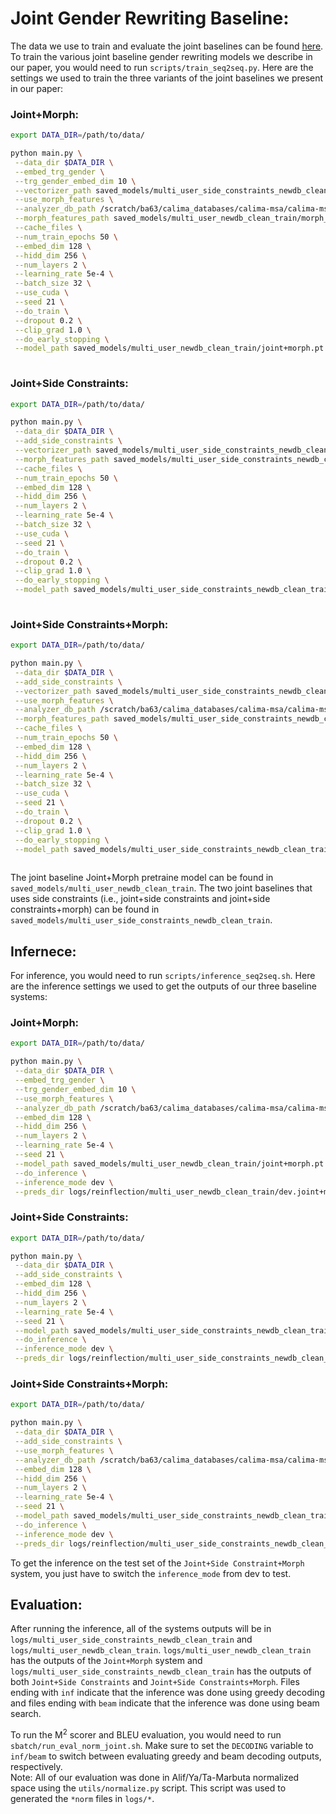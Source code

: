 # Joint Gender Rewriting Baseline:


The data we use to train and evaluate the joint baselines can be found [here](https://github.com/balhafni/gender-rewriting/tree/master/data/rewrite/apgc-v2.0/joint). 
To train the various joint baseline gender rewriting models we describe in our paper, you would need to run `scripts/train_seq2seq.py`. Here are the settings we used to train the three variants of the joint baselines we present in our paper: <br/>

### Joint+Morph:

```bash
export DATA_DIR=/path/to/data/

python main.py \
 --data_dir $DATA_DIR \
 --embed_trg_gender \
 --trg_gender_embed_dim 10 \
 --vectorizer_path saved_models/multi_user_side_constraints_newdb_clean_train/vectorizer.json \
 --use_morph_features \
 --analyzer_db_path /scratch/ba63/calima_databases/calima-msa/calima-msa-s31_0.4.2.utf8.db.copy-mod \
 --morph_features_path saved_models/multi_user_newdb_clean_train/morph_features_top_1_analyses.json \
 --cache_files \
 --num_train_epochs 50 \
 --embed_dim 128 \
 --hidd_dim 256 \
 --num_layers 2 \
 --learning_rate 5e-4 \
 --batch_size 32 \
 --use_cuda \
 --seed 21 \
 --do_train \
 --dropout 0.2 \
 --clip_grad 1.0 \
 --do_early_stopping \
 --model_path saved_models/multi_user_newdb_clean_train/joint+morph.pt
 
```

### Joint+Side Constraints:

```bash
export DATA_DIR=/path/to/data/

python main.py \
 --data_dir $DATA_DIR \
 --add_side_constraints \
 --vectorizer_path saved_models/multi_user_side_constraints_newdb_clean_train/vectorizer.json \
 --morph_features_path saved_models/multi_user_side_constraints_newdb_clean_train/morph_features_top_1_analyses.json \
 --cache_files \
 --num_train_epochs 50 \
 --embed_dim 128 \
 --hidd_dim 256 \
 --num_layers 2 \
 --learning_rate 5e-4 \
 --batch_size 32 \
 --use_cuda \
 --seed 21 \
 --do_train \
 --dropout 0.2 \
 --clip_grad 1.0 \
 --do_early_stopping \
 --model_path saved_models/multi_user_side_constraints_newdb_clean_train/joint.pt
 
```


### Joint+Side Constraints+Morph:

```bash
export DATA_DIR=/path/to/data/

python main.py \
 --data_dir $DATA_DIR \
 --add_side_constraints \
 --vectorizer_path saved_models/multi_user_side_constraints_newdb_clean_train/vectorizer.json \
 --use_morph_features \
 --analyzer_db_path /scratch/ba63/calima_databases/calima-msa/calima-msa-s31_0.4.2.utf8.db.copy-mod \
 --morph_features_path saved_models/multi_user_side_constraints_newdb_clean_train/morph_features_top_1_analyses.json \
 --cache_files \
 --num_train_epochs 50 \
 --embed_dim 128 \
 --hidd_dim 256 \
 --num_layers 2 \
 --learning_rate 5e-4 \
 --batch_size 32 \
 --use_cuda \
 --seed 21 \
 --do_train \
 --dropout 0.2 \
 --clip_grad 1.0 \
 --do_early_stopping \
 --model_path saved_models/multi_user_side_constraints_newdb_clean_train/joint+morph.pt
 
```

The joint baseline Joint+Morph pretraine model can be found in `saved_models/multi_user_newdb_clean_train`. The two joint baselines that uses side constraints (i.e., joint+side constraints and joint+side constraints+morph) can be found in  `saved_models/multi_user_side_constraints_newdb_clean_train`.

## Infernece:
For inference, you would need to run `scripts/inference_seq2seq.sh`. Here are the inference settings we used to get the outputs of our three baseline systems:

### Joint+Morph:
```bash
export DATA_DIR=/path/to/data/

python main.py \
 --data_dir $DATA_DIR \
 --embed_trg_gender \
 --trg_gender_embed_dim 10 \
 --use_morph_features \
 --analyzer_db_path /scratch/ba63/calima_databases/calima-msa/calima-msa-s31_0.4.2.utf8.db.copy-mod \
 --embed_dim 128 \
 --hidd_dim 256 \
 --num_layers 2 \
 --learning_rate 5e-4 \
 --seed 21 \
 --model_path saved_models/multi_user_newdb_clean_train/joint+morph.pt \
 --do_inference \
 --inference_mode dev \
 --preds_dir logs/reinflection/multi_user_newdb_clean_train/dev.joint+morph
 ```
 
 ### Joint+Side Constraints:
```bash
export DATA_DIR=/path/to/data/

python main.py \
 --data_dir $DATA_DIR \
 --add_side_constraints \
 --embed_dim 128 \
 --hidd_dim 256 \
 --num_layers 2 \
 --learning_rate 5e-4 \
 --seed 21 \
 --model_path saved_models/multi_user_side_constraints_newdb_clean_train/joint.pt \
 --do_inference \
 --inference_mode dev \
 --preds_dir logs/reinflection/multi_user_side_constraints_newdb_clean_train/dev.joint
 ```
 
 
### Joint+Side Constraints+Morph:
```bash
export DATA_DIR=/path/to/data/

python main.py \
 --data_dir $DATA_DIR \
 --add_side_constraints \
 --use_morph_features \
 --analyzer_db_path /scratch/ba63/calima_databases/calima-msa/calima-msa-s31_0.4.2.utf8.db.copy-mod \
 --embed_dim 128 \
 --hidd_dim 256 \
 --num_layers 2 \
 --learning_rate 5e-4 \
 --seed 21 \
 --model_path saved_models/multi_user_side_constraints_newdb_clean_train/joint+morph.pt \
 --do_inference \
 --inference_mode dev \
 --preds_dir logs/reinflection/multi_user_side_constraints_newdb_clean_train/dev.joint+morph
 ```
 
 To get the inference on the test set of the `Joint+Side Constraint+Morph` system, you just have to switch the `inference_mode` from dev to test.
 
 ## Evaluation:
After running the inference, all of the systems outputs will be in `logs/multi_user_side_constraints_newdb_clean_train` and `logs/multi_user_newdb_clean_train`. `logs/multi_user_newdb_clean_train` has the outputs of the `Joint+Morph` system and `logs/multi_user_side_constraints_newdb_clean_train` has the outputs of both `Joint+Side Constraints` and `Joint+Side Constraints+Morph`. Files ending with `inf` indicate that the inference was done using greedy decoding and files ending with `beam` indicate that the inference was done using beam search.</br>

To run the M<sup>2</sup> scorer and BLEU evaluation, you would need to run `sbatch/run_eval_norm_joint.sh`. Make sure to set the `DECODING` variable to `inf/beam` to switch between evaluating greedy and beam decoding outputs, respectively.</br>
Note: All of our evaluation was done in Alif/Ya/Ta-Marbuta normalized space using the `utils/normalize.py` script. This script was used to generated the `*norm` files in `logs/*`.
